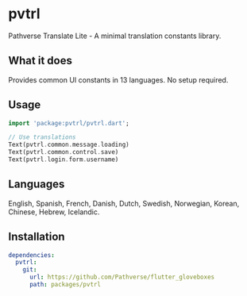 # pvtrl

Pathverse Translate Lite - A minimal translation constants library.

## What it does

Provides common UI constants in 13 languages. No setup required.

## Usage

```dart
import 'package:pvtrl/pvtrl.dart';

// Use translations
Text(pvtrl.common.message.loading)
Text(pvtrl.common.control.save)
Text(pvtrl.login.form.username)
```

## Languages

English, Spanish, French, Danish, Dutch, Swedish, Norwegian, Korean, Chinese, Hebrew, Icelandic.

## Installation

```yaml
dependencies:
  pvtrl:
    git:
      url: https://github.com/Pathverse/flutter_gloveboxes
      path: packages/pvtrl